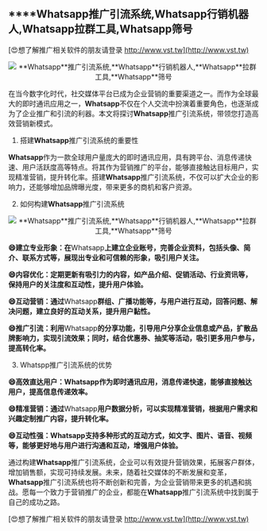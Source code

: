 ## ****Whatsapp**推广引流系统,**Whatsapp**行销机器人,**Whatsapp**拉群工具,**Whatsapp**筛号**

[😍想了解推广相关软件的朋友请登录 http://www.vst.tw](http://www.vst.tw)

 <center><img src="https://vst.tw/MP4/tuiguang/png/1.png" alt="**Whatsapp**推广引流系统,**Whatsapp**行销机器人,**Whatsapp**拉群工具,**Whatsapp**筛号"></center>

在当今数字化时代，社交媒体平台已成为企业营销的重要渠道之一。而作为全球最大的即时通讯应用之一，**Whatsapp**不仅在个人交流中扮演着重要角色，也逐渐成为了企业推广和引流的利器。本文将探讨**Whatsapp**推广引流系统，带领您打造高效营销新模式。

1. 搭建**Whatsapp**推广引流系统的重要性

**Whatsapp**作为一款全球用户量庞大的即时通讯应用，具有跨平台、消息传递快速、用户活跃度高等特点。将其作为营销推广的平台，能够直接触达目标用户，实现精准营销，提升转化率。搭建**Whatsapp**推广引流系统，不仅可以扩大企业的影响力，还能够增加品牌曝光度，带来更多的商机和客户资源。

2. 如何构建**Whatsapp**推广引流系统

 <center><img src="https://vst.tw/MP4/tuiguang/png/4.png" alt="**Whatsapp**推广引流系统,**Whatsapp**行销机器人,**Whatsapp**拉群工具,**Whatsapp**筛号"></center>

**😄建立专业形象：在**Whatsapp**上建立企业账号，完善企业资料，包括头像、简介、联系方式等，展现出专业和可信赖的形象，吸引用户关注。**

**😄内容优化：定期更新有吸引力的内容，如产品介绍、促销活动、行业资讯等，保持用户的关注度和互动性，提升用户体验。**

**😄互动营销：通过**Whatsapp**群组、广播功能等，与用户进行互动，回答问题、解决问题，建立良好的互动关系，提升用户黏性。**

**😄推广引流：利用**Whatsapp**的分享功能，引导用户分享企业信息或产品，扩散品牌影响力，实现引流效果；同时，结合优惠券、抽奖等活动，吸引更多用户参与，提高转化率。**

3. Whatspp推广引流系统的优势

**😄高效直达用户：**Whatsapp**作为即时通讯应用，消息传递快速，能够直接触达用户，提高信息传递效率。**

**😄精准营销：通过**Whatsapp**用户数据分析，可以实现精准营销，根据用户需求和兴趣定制推广内容，提升转化率。**

**😄互动性强：**Whatsapp**支持多种形式的互动方式，如文字、图片、语音、视频等，能够更好地与用户进行沟通和互动，增强用户体验。**

通过构建**Whatsapp**推广引流系统，企业可以有效提升营销效果，拓展客户群体，增加销售额，实现可持续发展。未来，随着社交媒体的不断发展和变革，**Whatsapp**推广引流系统也将不断创新和完善，为企业营销带来更多的机遇和挑战。愿每一个致力于营销推广的企业，都能在**Whatsapp**推广引流系统中找到属于自己的成功之路。

[😍想了解推广相关软件的朋友请登录 http://www.vst.tw](http://www.vst.tw)



